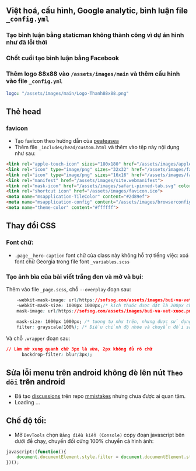 ## Việt hoá, cấu hình, Google analytic, bình luận file `_config.yml`

### Tạo bình luận bằng staticman không thành công vì dự án hình như đã lỗi thời
### Chốt cuối tạo bình luận bằng Facebook
### Thêm logo 88x88 vào `/assets/images/main` và thêm cấu hình vào file `_config.yml` 

```yml
logo: "/assets/images/main/Logo-Thanh88x88.png"
```
## Thẻ head

### favicon

- Tạo favicon theo hướng dẫn của [peateasea](https://peateasea.de/add-favicon-to-mm-jekyll-site/)
- Thêm file `_includes/head/custom.html` và thêm vào tệp này nội dụng như sau:

```html
<link rel="apple-touch-icon" sizes="180x180" href="/assets/images/apple-touch-icon.png">
<link rel="icon" type="image/png" sizes="32x32" href="/assets/images/favicon-32x32.png">
<link rel="icon" type="image/png" sizes="16x16" href="/assets/images/favicon-16x16.png">
<link rel="manifest" href="/assets/images/site.webmanifest">
<link rel="mask-icon" href="/assets/images/safari-pinned-tab.svg" color="#5bbad5">
<link rel="shortcut icon" href="/assets/images/favicon.ico">
<meta name="msapplication-TileColor" content="#2d89ef">
<meta name="msapplication-config" content="/assets/images/browserconfig.xml">
<meta name="theme-color" content="#ffffff">
```

## Thay đổi CSS

### Font chữ:

- `.page__hero-caption` font chữ của class này không hỗ trợ tiếng việc: xoá font chữ Georgia trong file font `_variables.scss`

### Tạo ảnh bìa của bài viết trắng đen và mờ và bụi:

Thêm vào file `_page.scss`, chỗ `--overplay` đoạn sau:

```css
    -webkit-mask-image: url(https://sofsog.com/assets/images/bui-va-vet-xuoc.png); /* hình ảnh sẽ được sử dụng làm mặt nạ cho phần tử*/
    -webkit-mask-size: 1000px 1000px;/* kích thước được đặt là 200px chiều rộng và 200px chiều cao. Điều này có nghĩa là hình ảnh mặt nạ sẽ được co giãn hoặc thu nhỏ để phù hợp với kích thước này.*/ 
    mask-image: url(https://sofsog.com/assets/images/bui-va-vet-xuoc.png); /*tương tự như trên, nhưng được sử dụng cho các trình duyệt không phải là WebKit (như Firefox, Edge, vv)*/
    
    mask-size: 1000px 1000px; /* tương tự như trên, nhưng được sử dụng cho các trình duyệt không phải là WebKit.*/
    filter: grayscale(100%); /* Điều chỉnh độ nhòe và chuyển đổi sang trắng đen tại đây */

```

Và chỗ `.wrapper` đoạn sau:

```css
// Làm mờ xung quanh chữ 3px là vừa, 2px không đủ rõ chữ
      backdrop-filter: blur(3px); 
```

## Sửa lỗi menu trên android không đè lên nút `Theo dõi` trên android

- Đã tạo [discussions](https://github.com/mmistakes/minimal-mistakes/discussions/4602) trên repo [mmistakes](https://github.com/mmistakes) nhưng chưa được ai quan tâm.
- Loading ... 

## Chế độ tối:

- Mở `DevTools` chọn `Bảng điều kiển (Console)` copy đoạn javascript bên dưới để chạy, chuyển đối cứng 100% chuyển cả hình ảnh:

```javascript
javascript:(function(){
    document.documentElement.style.filter = document.documentElement.style.filter ? '' : 'invert(100%)'
})();
```